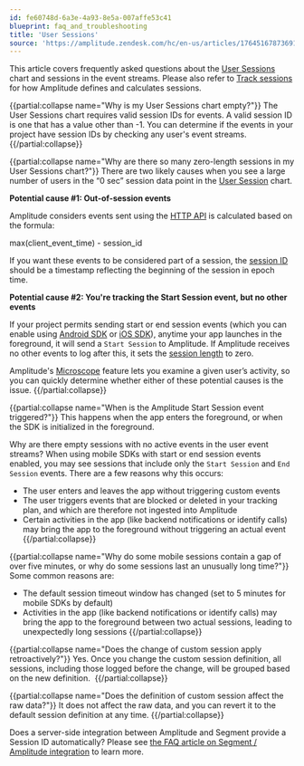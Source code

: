 ```yaml
---
id: fe60748d-6a3e-4a93-8e5a-007affe53c41
blueprint: faq_and_troubleshooting
title: 'User Sessions'
source: 'https://amplitude.zendesk.com/hc/en-us/articles/17645167873691'
---
```

This article covers frequently asked questions about the [User Sessions](/docs/analytics/charts/user-sessions/user-sessions-track-engagement-frequency) chart and sessions in the event streams. Please also refer to [Track sessions](/docs/data/sources/instrument-track-sessions) for how Amplitude defines and calculates sessions.


{{partial:collapse name="Why is my User Sessions chart empty?"}}
The User Sessions chart requires valid session IDs for events. A valid session ID is one that has a value other than -1. You can determine if the events in your project have session IDs by checking any user's event streams. 
{{/partial:collapse}}


{{partial:collapse name="Why are there so many zero-length sessions in my User Sessions chart?"}}
There are two likely causes when you see a large number of users in the “0 sec” session data point in the [User Session](/docs/analytics/charts/user-sessions/user-sessions-track-engagement-frequency) chart.

**Potential cause #1: Out-of-session events**

Amplitude considers events sent using the [HTTP API](/docs/data/sources/instrument-track-sessions) is calculated based on the formula:

max(client_event_time) - session_id

If you want these events to be considered part of a session, the [session ID](/docs/data/sources/instrument-track-sessions) should be a timestamp reflecting the beginning of the session in epoch time.

**Potential cause #2: You're tracking the Start Session event, but no other events**

If your project permits sending start or end session events (which you can enable using [Android SDK](https://help.amplitude.com/hc/en-us/articles/115002935588-Android-SDK-Installation#tracking-sessions) or [iOS SDK](https://help.amplitude.com/hc/en-us/articles/115002278527-iOS-SDK-Installation#tracking-sessions)), anytime your app launches in the foreground, it will send a `Start
 Session` to Amplitude. If Amplitude receives no other events to log after this, it sets the [session length](/docs/data/sources/instrument-track-sessions) to zero.

Amplitude's [Microscope](/docs/analytics/microscope) feature lets you examine a given user’s activity, so you can quickly determine whether either of these potential causes is the issue.
{{/partial:collapse}}


{{partial:collapse name="When is the Amplitude Start Session event triggered?"}}
This happens when the app enters the foreground, or when the SDK is initialized in the foreground.

Why are there empty sessions with no active events in the user event streams?
When using mobile SDKs with start or end session events enabled, you may see sessions that include only the `Start Session` and `End Session` events. There are a few reasons why this occurs: 

* The user enters and leaves the app without triggering custom events
* The user triggers events that are blocked or deleted in your tracking plan, and which are therefore not ingested into Amplitude
* Certain activities in the app (like backend notifications or identify calls) may bring the app to the foreground without triggering an actual event
{{/partial:collapse}}


{{partial:collapse name="Why do some mobile sessions contain a gap of over five minutes, or why do some sessions last an unusually long time?"}}
Some common reasons are: 

* The default session timeout window has changed (set to 5 minutes for mobile SDKs by default)
* Activities in the app (like backend notifications or identify calls) may bring the app to the foreground between two actual sessions, leading to unexpectedly long sessions
{{/partial:collapse}}


{{partial:collapse name="Does the change of custom session apply retroactively?"}}
Yes. Once you change the custom session definition, all sessions, including those logged before the change, will be grouped based on the new definition. 
{{/partial:collapse}}


{{partial:collapse name="Does the definition of custom session affect the raw data?"}}
It does not affect the raw data, and you can revert it to the default session definition at any time.
{{/partial:collapse}}

Does a server-side integration between Amplitude and Segment provide a Session ID automatically?
Please see [the FAQ article on Segment / Amplitude integration](/docs/faq/segment-amplitude-integration) to learn more.
